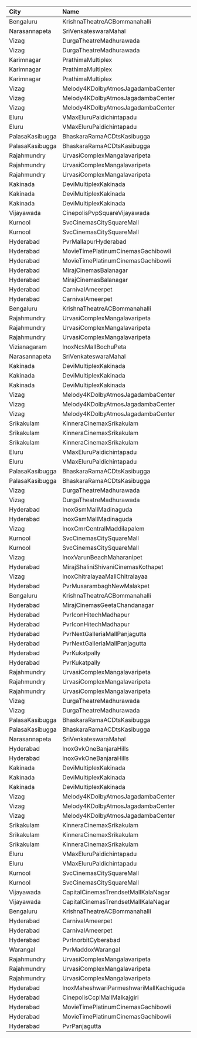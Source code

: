 | City            | Name                                   |  Time | Type                    | Price | Capacity | Booked |
| :-------------- | :------------------------------------- | ----: | :---------------------- | ----: | -------: | -----: |
| Bengaluru       | KrishnaTheatreACBommanahalli           | 10:30 | First                   |  100₹ |      165 |    112 |
| Narasannapeta   | SriVenkateswaraMahal                   | 10:30 | Reserved                |  100₹ |      194 |    194 |
| Vizag           | DurgaTheatreMadhurawada                | 10:30 | FirstClass              |  112₹ |      199 |    141 |
| Vizag           | DurgaTheatreMadhurawada                | 10:30 | SecondClass             |   67₹ |      103 |     83 |
| Karimnagar      | PrathimaMultiplex                      | 10:55 | FirstClass              |  250₹ |       12 |     12 |
| Karimnagar      | PrathimaMultiplex                      | 10:55 | SecondClass             |  150₹ |      220 |     60 |
| Karimnagar      | PrathimaMultiplex                      | 10:55 | LastClass               |  130₹ |       80 |      0 |
| Vizag           | Melody4KDolbyAtmosJagadambaCenter      | 11:00 | MelodyCircle            |  112₹ |      548 |    507 |
| Vizag           | Melody4KDolbyAtmosJagadambaCenter      | 11:00 | DeluxeCircle            |  150₹ |       58 |     58 |
| Vizag           | Melody4KDolbyAtmosJagadambaCenter      | 11:00 | PopularCircle           |   40₹ |      168 |    168 |
| Eluru           | VMaxEluruPaidichintapadu               | 11:00 | FristClass              |  120₹ |      173 |    142 |
| Eluru           | VMaxEluruPaidichintapadu               | 11:00 | LowClass                |   50₹ |       46 |     46 |
| PalasaKasibugga | BhaskaraRamaACDtsKasibugga             | 11:00 | FirstClass              |  100₹ |      325 |    163 |
| PalasaKasibugga | BhaskaraRamaACDtsKasibugga             | 11:00 | SecondClass             |   70₹ |       44 |     44 |
| Rajahmundry     | UrvasiComplexMangalavaripeta           | 11:00 | Balcony                 |  100₹ |      352 |    176 |
| Rajahmundry     | UrvasiComplexMangalavaripeta           | 11:00 | FirstClass              |   60₹ |      191 |     96 |
| Rajahmundry     | UrvasiComplexMangalavaripeta           | 11:00 | ThirdClass              |   40₹ |      128 |     63 |
| Kakinada        | DeviMultiplexKakinada                  | 11:30 | Firstclass              |  110₹ |      214 |    113 |
| Kakinada        | DeviMultiplexKakinada                  | 11:30 | Secondclass             |   90₹ |       20 |     10 |
| Kakinada        | DeviMultiplexKakinada                  | 11:30 | Thirdclass              |   50₹ |       40 |     20 |
| Vijayawada      | CinepolisPvpSquareVijayawada           | 11:40 | Normal                  |  150₹ |      185 |    106 |
| Kurnool         | SvcCinemasCitySquareMall               | 12:00 | Platinum                |  200₹ |        9 |      4 |
| Kurnool         | SvcCinemasCitySquareMall               | 12:00 | Sliders                 |  150₹ |       77 |     38 |
| Hyderabad       | PvrMallapurHyderabad                   | 13:00 | Classic                 |  200₹ |      201 |      1 |
| Hyderabad       | MovieTimePlatinumCinemasGachibowli     | 13:00 | PlatinumRecliners       |  300₹ |       16 |      2 |
| Hyderabad       | MovieTimePlatinumCinemasGachibowli     | 13:00 | PlatinumPremiumRecliner |  300₹ |       18 |      6 |
| Hyderabad       | MirajCinemasBalanagar                  | 13:20 | Executive               |  200₹ |      262 |      3 |
| Hyderabad       | MirajCinemasBalanagar                  | 13:20 | Gold                    |  300₹ |       25 |      0 |
| Hyderabad       | CarnivalAmeerpet                       | 13:20 | PlatinumOffline         |  150₹ |      240 |      3 |
| Hyderabad       | CarnivalAmeerpet                       | 13:20 | ReclinerOffline         |  250₹ |       30 |      0 |
| Bengaluru       | KrishnaTheatreACBommanahalli           | 13:30 | First                   |  100₹ |      165 |    112 |
| Rajahmundry     | UrvasiComplexMangalavaripeta           | 14:00 | Balcony                 |  100₹ |      352 |    176 |
| Rajahmundry     | UrvasiComplexMangalavaripeta           | 14:00 | FirstClass              |   60₹ |      191 |     97 |
| Rajahmundry     | UrvasiComplexMangalavaripeta           | 14:00 | ThirdClass              |   40₹ |      128 |     63 |
| Vizianagaram    | InoxNcsMallBochuPeta                   | 14:15 | Exclusive               |  150₹ |      101 |      0 |
| Narasannapeta   | SriVenkateswaraMahal                   | 14:15 | Reserved                |  100₹ |      194 |    194 |
| Kakinada        | DeviMultiplexKakinada                  | 14:30 | Firstclass              |  110₹ |      214 |    113 |
| Kakinada        | DeviMultiplexKakinada                  | 14:30 | Secondclass             |   90₹ |       20 |     10 |
| Kakinada        | DeviMultiplexKakinada                  | 14:30 | Thirdclass              |   50₹ |       40 |     21 |
| Vizag           | Melody4KDolbyAtmosJagadambaCenter      | 14:30 | MelodyCircle            |  112₹ |      548 |    506 |
| Vizag           | Melody4KDolbyAtmosJagadambaCenter      | 14:30 | DeluxeCircle            |   67₹ |       58 |     58 |
| Vizag           | Melody4KDolbyAtmosJagadambaCenter      | 14:30 | PopularCircle           |   44₹ |      168 |    168 |
| Srikakulam      | KinneraCinemaxSrikakulam               | 14:30 | FirstClass              |  112₹ |      321 |    255 |
| Srikakulam      | KinneraCinemaxSrikakulam               | 14:30 | SecondClass             |   67₹ |       96 |     48 |
| Srikakulam      | KinneraCinemaxSrikakulam               | 14:30 | ThirdClass              |   44₹ |       69 |     35 |
| Eluru           | VMaxEluruPaidichintapadu               | 14:30 | FristClass              |  120₹ |      173 |    142 |
| Eluru           | VMaxEluruPaidichintapadu               | 14:30 | LowClass                |   50₹ |       46 |     46 |
| PalasaKasibugga | BhaskaraRamaACDtsKasibugga             | 14:30 | FirstClass              |  100₹ |      325 |    162 |
| PalasaKasibugga | BhaskaraRamaACDtsKasibugga             | 14:30 | SecondClass             |   70₹ |       44 |     44 |
| Vizag           | DurgaTheatreMadhurawada                | 14:30 | FirstClass              |  112₹ |      199 |    141 |
| Vizag           | DurgaTheatreMadhurawada                | 14:30 | SecondClass             |   67₹ |      103 |     83 |
| Hyderabad       | InoxGsmMallMadinaguda                  | 14:45 | Executive               |  200₹ |      136 |      0 |
| Hyderabad       | InoxGsmMallMadinaguda                  | 14:45 | Royal                   |  300₹ |        1 |      0 |
| Vizag           | InoxCmrCentralMaddilapalem             | 15:00 | Executive               |  150₹ |      110 |      0 |
| Kurnool         | SvcCinemasCitySquareMall               | 15:00 | Platinum                |  200₹ |        9 |      4 |
| Kurnool         | SvcCinemasCitySquareMall               | 15:00 | Sliders                 |  150₹ |       77 |     38 |
| Vizag           | InoxVarunBeachMaharanipet              | 15:30 | Excutive                |  150₹ |       64 |      0 |
| Hyderabad       | MirajShaliniShivaniCinemasKothapet     | 15:50 | Executive               |  200₹ |       94 |      0 |
| Vizag           | InoxChitralayaaMallChitralayaa         | 15:50 | Executive               |  150₹ |       54 |      0 |
| Hyderabad       | PvrMusarambaghNewMalakpet              | 15:55 | Classic                 |  200₹ |      187 |      4 |
| Bengaluru       | KrishnaTheatreACBommanahalli           | 16:15 | First                   |  100₹ |      165 |    112 |
| Hyderabad       | MirajCinemasGeetaChandanagar           | 16:20 | Executive               |  200₹ |      111 |      0 |
| Hyderabad       | PvrIconHitechMadhapur                  | 16:20 | Classic                 |  200₹ |      152 |      5 |
| Hyderabad       | PvrIconHitechMadhapur                  | 16:20 | Recliner                |  300₹ |        9 |      2 |
| Hyderabad       | PvrNextGalleriaMallPanjagutta          | 16:25 | Classic                 |  200₹ |      193 |      5 |
| Hyderabad       | PvrNextGalleriaMallPanjagutta          | 16:25 | Recliner                |  300₹ |       10 |      4 |
| Hyderabad       | PvrKukatpally                          | 16:30 | Classic                 |  200₹ |      135 |      8 |
| Hyderabad       | PvrKukatpally                          | 16:30 | Recliner                |  300₹ |        9 |      0 |
| Rajahmundry     | UrvasiComplexMangalavaripeta           | 17:00 | Balcony                 |  100₹ |      352 |    176 |
| Rajahmundry     | UrvasiComplexMangalavaripeta           | 17:00 | FirstClass              |   60₹ |      191 |     96 |
| Rajahmundry     | UrvasiComplexMangalavaripeta           | 17:00 | ThirdClass              |   40₹ |      128 |     63 |
| Vizag           | DurgaTheatreMadhurawada                | 18:00 | FirstClass              |  112₹ |      199 |    141 |
| Vizag           | DurgaTheatreMadhurawada                | 18:00 | SecondClass             |   67₹ |      103 |     83 |
| PalasaKasibugga | BhaskaraRamaACDtsKasibugga             | 18:15 | FirstClass              |  100₹ |      325 |    162 |
| PalasaKasibugga | BhaskaraRamaACDtsKasibugga             | 18:15 | SecondClass             |   70₹ |       44 |     44 |
| Narasannapeta   | SriVenkateswaraMahal                   | 18:15 | Reserved                |  100₹ |      194 |    194 |
| Hyderabad       | InoxGvkOneBanjaraHills                 | 18:30 | Executive               |  200₹ |      180 |      0 |
| Hyderabad       | InoxGvkOneBanjaraHills                 | 18:30 | Royal                   |  300₹ |        4 |      0 |
| Kakinada        | DeviMultiplexKakinada                  | 18:30 | Firstclass              |  110₹ |      214 |    125 |
| Kakinada        | DeviMultiplexKakinada                  | 18:30 | Secondclass             |   90₹ |       20 |     10 |
| Kakinada        | DeviMultiplexKakinada                  | 18:30 | Thirdclass              |   50₹ |       40 |     20 |
| Vizag           | Melody4KDolbyAtmosJagadambaCenter      | 18:30 | MelodyCircle            |  112₹ |      548 |    510 |
| Vizag           | Melody4KDolbyAtmosJagadambaCenter      | 18:30 | DeluxeCircle            |   67₹ |       58 |     58 |
| Vizag           | Melody4KDolbyAtmosJagadambaCenter      | 18:30 | PopularCircle           |   44₹ |      168 |    168 |
| Srikakulam      | KinneraCinemaxSrikakulam               | 18:30 | FirstClass              |  112₹ |      321 |    253 |
| Srikakulam      | KinneraCinemaxSrikakulam               | 18:30 | SecondClass             |   67₹ |       96 |     48 |
| Srikakulam      | KinneraCinemaxSrikakulam               | 18:30 | ThirdClass              |   44₹ |       69 |     35 |
| Eluru           | VMaxEluruPaidichintapadu               | 18:30 | FristClass              |  120₹ |      173 |    143 |
| Eluru           | VMaxEluruPaidichintapadu               | 18:30 | LowClass                |   50₹ |       46 |     46 |
| Kurnool         | SvcCinemasCitySquareMall               | 18:30 | Platinum                |  200₹ |        9 |      4 |
| Kurnool         | SvcCinemasCitySquareMall               | 18:30 | Sliders                 |  150₹ |       77 |     44 |
| Vijayawada      | CapitalCinemasTrendsetMallKalaNagar    | 18:35 | Gold                    |  250₹ |       26 |     13 |
| Vijayawada      | CapitalCinemasTrendsetMallKalaNagar    | 18:35 | Executive               |  150₹ |      377 |    195 |
| Bengaluru       | KrishnaTheatreACBommanahalli           | 19:00 | First                   |  100₹ |      165 |    112 |
| Hyderabad       | CarnivalAmeerpet                       | 19:15 | PlatinumOffline         |  150₹ |      240 |     10 |
| Hyderabad       | CarnivalAmeerpet                       | 19:15 | ReclinerOffline         |  250₹ |       30 |      0 |
| Hyderabad       | PvrInorbitCyberabad                    | 19:15 | Classic                 |  200₹ |      147 |      0 |
| Warangal        | PvrMaddoxWarangal                      | 19:25 | Classic                 |  200₹ |      121 |      6 |
| Rajahmundry     | UrvasiComplexMangalavaripeta           | 20:00 | Balcony                 |  100₹ |      352 |    176 |
| Rajahmundry     | UrvasiComplexMangalavaripeta           | 20:00 | FirstClass              |   60₹ |      191 |     96 |
| Rajahmundry     | UrvasiComplexMangalavaripeta           | 20:00 | ThirdClass              |   40₹ |      128 |     63 |
| Hyderabad       | InoxMaheshwariParmeshwariMallKachiguda | 21:00 | Executive               |  200₹ |      148 |      0 |
| Hyderabad       | CinepolisCcplMallMalkajgiri            | 21:45 | Executive               |  200₹ |      156 |     10 |
| Hyderabad       | MovieTimePlatinumCinemasGachibowli     | 22:00 | PlatinumRecliners       |  300₹ |       16 |      1 |
| Hyderabad       | MovieTimePlatinumCinemasGachibowli     | 22:00 | PlatinumPremiumRecliner |  300₹ |       18 |     11 |
| Hyderabad       | PvrPanjagutta                          | 22:15 | Classic                 |  200₹ |      141 |     17 |